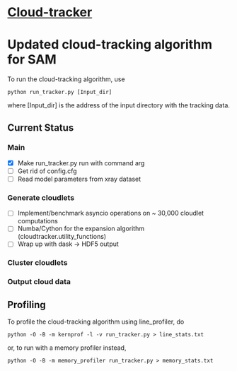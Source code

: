 [Cloud-tracker](https://github.com/lorenghoh/cloud-tracker "cloud-tracker")
==============

# Updated cloud-tracking algorithm for SAM #
To run the cloud-tracking algorithm, use 

    python run_tracker.py [Input_dir]

where [Input_dir] is the address of the input directory with the tracking data.

## Current Status ##

### Main ###
- [x] Make run_tracker.py run with command arg
- [ ] Get rid of config.cfg 
- [ ] Read model parameters from xray dataset

### Generate cloudlets ###
- [ ] Implement/benchmark asyncio operations on ~ 30,000 cloudlet computations
- [ ] Numba/Cython for the expansion algorithm (cloudtracker.utility_functions)
- [ ] Wrap up with dask -> HDF5 output

### Cluster cloudlets ###

### Output cloud data ###

## Profiling ##
To profile the cloud-tracking algorithm using line_profiler, do
	
	python -O -B -m kernprof -l -v run_tracker.py > line_stats.txt

or, to run with a memory profiler instead,	

	python -O -B -m memory_profiler run_tracker.py > memory_stats.txt
